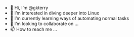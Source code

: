 - 👋 Hi, I’m @gkterry
- 👀 I’m interested in diving deeper into Linux
- 🌱 I’m currently learning ways of automating normal tasks
- 💞️ I’m looking to collaborate on ...
- 📫 How to reach me ...

<!---
gkterry/gkterry is a ✨ special ✨ repository because its `README.md` (this file) appears on your GitHub profile.
You can click the Preview link to take a look at your changes.
--->
